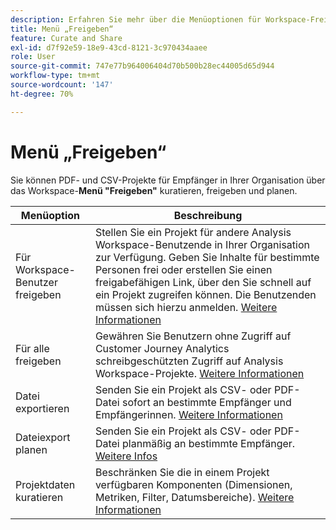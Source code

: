 ```yaml
---
description: Erfahren Sie mehr über die Menüoptionen für Workspace-Freigabe.
title: Menü „Freigeben“
feature: Curate and Share
exl-id: d7f92e59-18e9-43cd-8121-3c970434aaee
role: User
source-git-commit: 747e77b964006404d70b500b28ec44005d65d944
workflow-type: tm+mt
source-wordcount: '147'
ht-degree: 70%

---
```


# Menü „Freigeben“

Sie können PDF- und CSV-Projekte für Empfänger in Ihrer Organisation über das Workspace-**Menü &quot;Freigeben&quot;** kuratieren, freigeben und planen.

| Menüoption | Beschreibung |
|---|---|
| Für Workspace-Benutzer freigeben | Stellen Sie ein Projekt für andere Analysis Workspace-Benutzende in Ihrer Organisation zur Verfügung. Geben Sie Inhalte für bestimmte Personen frei oder erstellen Sie einen freigabefähigen Link, über den Sie schnell auf ein Projekt zugreifen können. Die Benutzenden müssen sich hierzu anmelden. [Weitere Informationen](/help/analysis-workspace/curate-share/share-projects.md) |
| Für alle freigeben | Gewähren Sie Benutzern ohne Zugriff auf Customer Journey Analytics schreibgeschützten Zugriff auf Analysis Workspace-Projekte. [Weitere Informationen](/help/analysis-workspace/curate-share/share-projects.md) |
| Datei exportieren | Senden Sie ein Projekt als CSV- oder PDF-Datei sofort an bestimmte Empfänger und Empfängerinnen. [Weitere Informationen](/help/analysis-workspace/export/t-schedule-report.md) |
| Dateiexport planen | Senden Sie ein Projekt als CSV- oder PDF-Datei planmäßig an bestimmte Empfänger. [Weitere Infos](/help/analysis-workspace/export/t-schedule-report.md) |
| Projektdaten kuratieren | Beschränken Sie die in einem Projekt verfügbaren Komponenten (Dimensionen, Metriken, Filter, Datumsbereiche). [Weitere Informationen](/help/analysis-workspace/curate-share/curate.md) |

